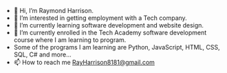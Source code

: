 - 👋 Hi, I’m Raymond Harrison.
- 👀 I’m interested in getting employment with a Tech company.
- 🌱 I’m currently learning software development and website design. 
- 💞️ I’m currently enrolled in the Tech Academy software development course where I am learning to program.
- Some of the programs I am learning are Python, JavaScript, HTML, CSS, SQL, C# and more... 
- 📫 How to reach me RayHarrison8181@gmail.com

<!---
Neomonkey1/Neomonkey1 is a ✨ special ✨ repository because its `README.md` (this file) appears on your GitHub profile.
You can click the Preview link to take a look at your changes.
--->
